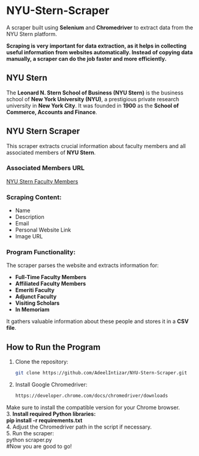 # **NYU-Stern-Scraper**  
A scraper built using **Selenium** and **Chromedriver** to extract data from the NYU Stern platform.  

**Scraping is very important for data extraction, as it helps in collecting useful information from websites automatically. Instead of copying data manually, a scraper can do the job faster and more efficiently.**  

## **NYU Stern**  
The **Leonard N. Stern School of Business (NYU Stern)** is the business school of **New York University (NYU)**, a prestigious private research university in **New York City**. It was founded in **1900** as the **School of Commerce, Accounts and Finance**.  

## **NYU Stern Scraper**  
This scraper extracts crucial information about faculty members and all associated members of **NYU Stern**.  

### **Associated Members URL**  
[NYU Stern Faculty Members](https://www.stern.nyu.edu/experience-stern/about/departments-centers-initiatives/academic-departments/economics/people/)  

### **Scraping Content:**  
- Name  
- Description  
- Email  
- Personal Website Link  
- Image URL  

### **Program Functionality:**  
The scraper parses the website and extracts information for:  
- **Full-Time Faculty Members**  
- **Affiliated Faculty Members**  
- **Emeriti Faculty**  
- **Adjunct Faculty**  
- **Visiting Scholars**  
- **In Memoriam**  

It gathers valuable information about these people and stores it in a **CSV file**.  

## **How to Run the Program**  
1. Clone the repository:  
   ```sh
   git clone https://github.com/AdeelIntizar/NYU-Stern-Scraper.git
2. Install Google Chromedriver:
   ```sh
   https://developer.chrome.com/docs/chromedriver/downloads
  Make sure to install the compatible version for your Chrome browser.  
3. **Install required Python libraries:**  
   **pip install -r requirements.txt**  
4. Adjust the Chromedriver path in the script if necessary.  
5. Run the scraper:  
   python scraper.py  
#Now you are good to go!   

